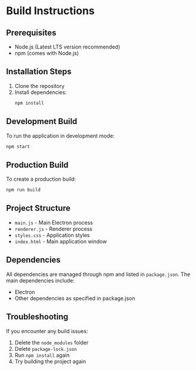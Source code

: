 # Build Instructions

## Prerequisites
- Node.js (Latest LTS version recommended)
- npm (comes with Node.js)

## Installation Steps

1. Clone the repository
2. Install dependencies:
   ```bash
   npm install
   ```

## Development Build
To run the application in development mode:
```bash
npm start
```

## Production Build
To create a production build:
```bash
npm run build
```

## Project Structure
- `main.js` - Main Electron process
- `renderer.js` - Renderer process
- `styles.css` - Application styles
- `index.html` - Main application window

## Dependencies
All dependencies are managed through npm and listed in `package.json`. The main dependencies include:
- Electron
- Other dependencies as specified in package.json

## Troubleshooting
If you encounter any build issues:
1. Delete the `node_modules` folder
2. Delete `package-lock.json`
3. Run `npm install` again
4. Try building the project again 